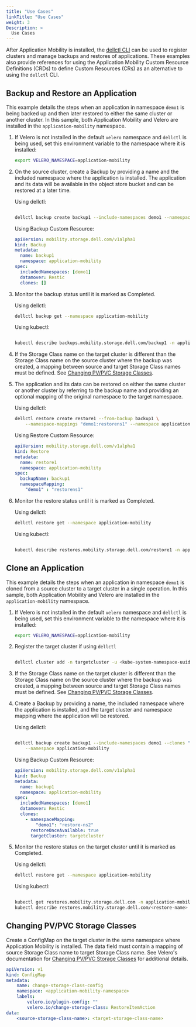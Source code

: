```yaml
---
title: "Use Cases"
linkTitle: "Use Cases"
weight: 3
Description: >
  Use Cases
---
```


After Application Mobility is installed, the [dellctl CLI](../../../tooling/cli) can be used to register clusters and manage backups and restores of applications. These examples also provide references for using the Application Mobility Custom Resource Definitions (CRDs) to define Custom Resources (CRs) as an alternative to using the `dellctl` CLI.

## Backup and Restore an Application
This example details the steps when an application in namespace `demo1` is being backed up and then later restored to either the same cluster or another cluster. In this sample, both Application Mobility and Velero are installed in the `application-mobility` namespace.

1. If Velero is not installed in the default `velero` namespace and `dellctl` is being used, set this environment variable to the namespace where it is installed:
    ```bash
    export VELERO_NAMESPACE=application-mobility 
    ```
1. On the source cluster, create a Backup by providing a name and the included namespace where the application is installed. The application and its data will be available in the object store bucket and can be restored at a later time.
    
    Using dellctl:
    ```bash

    dellctl backup create backup1 --include-namespaces demo1 --namespace application-mobility
    ```
    Using Backup Custom Resource:
    ```yaml
    apiVersion: mobility.storage.dell.com/v1alpha1
    kind: Backup
    metadata:
      name: backup1
      namespace: application-mobility
    spec:
      includedNamespaces: [demo1]
      datamover: Restic
      clones: []
    ```
1. Monitor the backup status until it is marked as Completed.

    Using dellctl:
    ```bash
    dellctl backup get --namespace application-mobility
    ```

    Using kubectl:
    ```bash

    kubectl describe backups.mobility.storage.dell.com/backup1 -n application-mobility
    ```

1. If the Storage Class name on the target cluster is different than the Storage Class name on the source cluster where the backup was created, a mapping between source and target Storage Class names must be defined. See [Changing PV/PVC Storage Classes](#changing-pvpvc-storage-classes).
1. The application and its data can be restored on either the same cluster or another cluster by referring to the backup name and providing an optional mapping of the original namespace to the target namespace.

    Using dellctl:
    ```bash
    dellctl restore create restore1 --from-backup backup1 \
        --namespace-mappings "demo1:restorens1" --namespace application-mobility
    ```

    Using Restore Custom Resource:
    ```yaml
    apiVersion: mobility.storage.dell.com/v1alpha1
    kind: Restore
    metadata:
      name: restore1
      namespace: application-mobility
    spec:
      backupName: backup1
      namespaceMapping:
        "demo1" : "restorens1"
    ```
1. Monitor the restore status until it is marked as Completed.

    Using dellctl:
    ```bash
    dellctl restore get --namespace application-mobility
    ```

    Using kubectl:
    ```bash

    kubectl describe restores.mobility.storage.dell.com/restore1 -n application-mobility
    ```


## Clone an Application
This example details the steps when an application in namespace `demo1` is cloned from a source cluster to a target cluster in a single operation. In this sample, both Application Mobility and Velero are installed in the `application-mobility` namespace.

1. If Velero is not installed in the default `velero` namespace and `dellctl` is being used, set this environment variable to the namespace where it is installed:
    ```bash
    export VELERO_NAMESPACE=application-mobility 
    ```
1. Register the target cluster if using `dellctl`
    ```bash

    dellctl cluster add -n targetcluster -u <kube-system-namespace-uuid> -f ~/kubeconfigs/target-cluster-kubeconfig
    ```
1. If the Storage Class name on the target cluster is different than the Storage Class name on the source cluster where the backup was created, a mapping between source and target Storage Class names must be defined. See [Changing PV/PVC Storage Classes](#changing-pvpvc-storage-classes).
1. Create a Backup by providing a name, the included namespace where the application is installed, and the target cluster and namespace mapping where the application will be restored.
    
    Using dellctl:
    ```bash

    dellctl backup create backup1 --include-namespaces demo1 --clones "targetcluster/demo1:restore-ns2" \
        --namespace application-mobility
    ```

    Using Backup Custom Resource:
    ```yaml
    apiVersion: mobility.storage.dell.com/v1alpha1
    kind: Backup
    metadata:
      name: backup1
      namespace: application-mobility
    spec:
      includedNamespaces: [demo1]
      datamover: Restic
      clones:
        - namespaceMapping:
            "demo1": "restore-ns2" 
          restoreOnceAvailable: true
          targetCluster: targetcluster
    ```

1. Monitor the restore status on the target cluster until it is marked as Completed.

    Using dellctl:
    ```bash
    dellctl restore get --namespace application-mobility
    ```

    Using kubectl:
    ```bash

    kubectl get restores.mobility.storage.dell.com -n application-mobility
    kubectl describe restores.mobility.storage.dell.com/<restore-name> -n application-mobility
    ```

## Changing PV/PVC Storage Classes
Create a ConfigMap on the target cluster in the same namespace where Application Mobility is installed. The data field must contain a mapping of source Storage Class name to target Storage Class name. See Velero's documentation for [Changing PV/PVC Storage Classes](https://velero.io/docs/v1.9/restore-reference/#changing-pvpvc-storage-classes) for additional details.
```yaml 
apiVersion: v1
kind: ConfigMap
metadata:
    name: change-storage-class-config
    namespace: <application-mobility-namespace>
    labels:
        velero.io/plugin-config: ""
        velero.io/change-storage-class: RestoreItemAction
data:
    <source-storage-class-name>: <target-storage-class-name>
```
